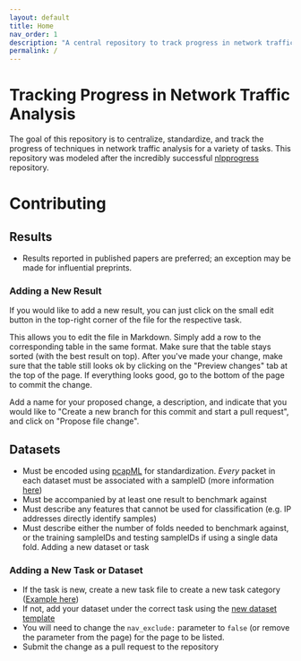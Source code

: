 ```yaml
---
layout: default
title: Home
nav_order: 1
description: "A central repository to track progress in network traffic analysis"
permalink: /
---
```


# Tracking Progress in Network Traffic Analysis

The goal of this repository is to centralize, standardize, and track the progress of techniques in network traffic analysis for a variety of tasks. This repository
was modeled after the incredibly successful [nlpprogress](https://nlpprogress.com/) repository.

# Contributing

## Results  

* Results reported in published papers are preferred; an exception may be made for influential preprints.

### Adding a New Result

If you would like to add a new result, you can just click on the small edit button in the top-right corner of the file for the respective task.

This allows you to edit the file in Markdown. Simply add a row to the corresponding table in the same format. Make sure that the table stays sorted (with the best result on top). After you've made your change, make sure that the table still looks ok by clicking on the "Preview changes" tab at the top of the page. If everything looks good, go to the bottom of the page to commit the change.

Add a name for your proposed change, a description, and indicate that you would like to "Create a new branch for this commit and start a pull request", and click on "Propose file change".

## Datasets

* Must be encoded using [pcapML](https://github.com/nprint/pcapml) for standardization. *Every* packet in each dataset must be associated with a sampleID (more information [here](https://nprint.github.io/pcapml_walk.html))
* Must be accompanied by at least one result to benchmark against
* Must describe any features that cannot be used for classification (e.g. IP addresses directly identify samples)
* Must describe either the number of folds needed to benchmark against, or the training sampleIDs and testing sampleIDs if using a single data fold.
Adding a new dataset or task

### Adding a New Task or Dataset

* If the task is new, create a new task file to create a new task category ([Example here](https://raw.githubusercontent.com/nprint/benchmarks/main/application_identification/index.md))
* If not, add your dataset under the correct task using the [new dataset template](https://raw.githubusercontent.com/nprint/benchmarks/main/dataset_template.md)
* You will need to change the `nav_exclude:` parameter to `false` (or remove the parameter from the page) for the page to be listed.
* Submit the change as a pull request to the repository
